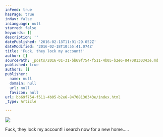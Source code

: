 ```yaml
---
inFeed: true
hasPage: true
inNav: false
inLanguage: null
starred: false
keywords: []
description: ''
datePublished: '2016-02-18T11:01:29.052Z'
dateModified: '2016-02-18T10:55:41.074Z'
title: 'Fuck, they lock my account!'
author: []
sourcePath: _posts/2016-01-31-bb69f754-f511-4b05-b2e6-84708130343e.md
published: true
authors: []
publisher:
  name: null
  domain: null
  url: null
  favicon: null
url: bb69f754-f511-4b05-b2e6-84708130343e/index.html
_type: Article

---
```

![](https://the-grid-user-content.s3-us-west-2.amazonaws.com/3d7bae1c-58a4-46bf-9b57-255f355c2a58.png)

Fuck, they lock my account! i search now for a new home.....